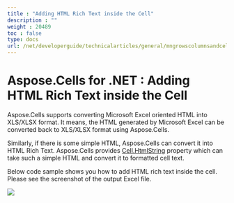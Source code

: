 ```yaml
---
title : "Adding HTML Rich Text inside the Cell" 
description : "" 
weight : 20489 
toc : false
type: docs
url: /net/developerguide/technicalarticles/general/mngrowscolumnsandcells/adding+html+rich+text+inside+the+cell/
---
```


# Aspose.Cells for .NET : Adding HTML Rich Text inside the Cell


Aspose.Cells supports converting Microsoft Excel oriented HTML into XLS/XLSX format. It means, the HTML generated by Microsoft Excel can be converted back to XLS/XLSX format using Aspose.Cells.

Similarly, if there is some simple HTML, Aspose.Cells can convert it into HTML Rich Text. Aspose.Cells provides [Cell.HtmlString](https://apireference.aspose.com/net/cells/aspose.cells/cell/properties/htmlstring) property which can take such a simple HTML and convert it to formatted cell text.

Below code sample shows you how to add HTML rich text inside the cell. Please see the screenshot of the output Excel file.

![](https://docs2.aspose.com/cells/net/attachments/thumbnails/5017640/5112268)

